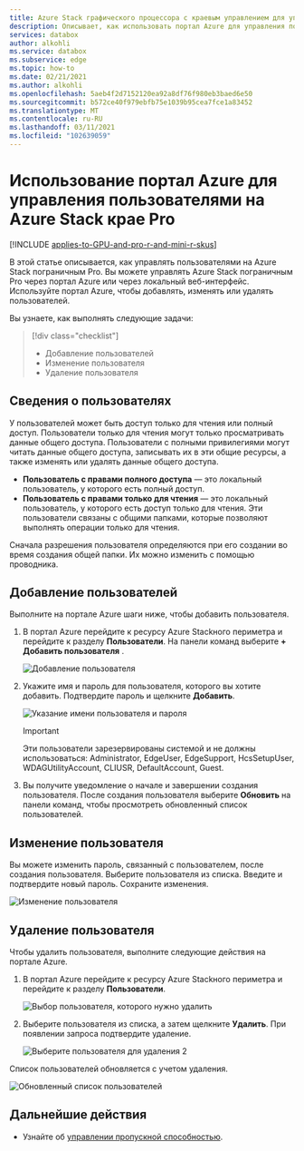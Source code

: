 ```yaml
---
title: Azure Stack графического процессора с краевым управлением для управления пользователями | Документация Майкрософт
description: Описывает, как использовать портал Azure для управления пользователями на графическом процессоре Azure Stack ребра Pro.
services: databox
author: alkohli
ms.service: databox
ms.subservice: edge
ms.topic: how-to
ms.date: 02/21/2021
ms.author: alkohli
ms.openlocfilehash: 5aeb4f2d7152120ea92a8df76f980eb3baed6e50
ms.sourcegitcommit: b572ce40f979ebfb75e1039b95cea7fce1a83452
ms.translationtype: MT
ms.contentlocale: ru-RU
ms.lasthandoff: 03/11/2021
ms.locfileid: "102639059"
---
```

# <a name="use-the-azure-portal-to-manage-users-on-your-azure-stack-edge-pro"></a>Использование портал Azure для управления пользователями на Azure Stack крае Pro

[!INCLUDE [applies-to-GPU-and-pro-r-and-mini-r-skus](../../includes/azure-stack-edge-applies-to-gpu-pro-r-mini-r-sku.md)]

В этой статье описывается, как управлять пользователями на Azure Stack пограничным Pro. Вы можете управлять Azure Stack пограничным Pro через портал Azure или через локальный веб-интерфейс. Используйте портал Azure, чтобы добавлять, изменять или удалять пользователей.

Вы узнаете, как выполнять следующие задачи:

> [!div class="checklist"]
> * Добавление пользователей
> * Изменение пользователя
> * Удаление пользователя

## <a name="about-users"></a>Сведения о пользователях

У пользователей может быть доступ только для чтения или полный доступ. Пользователи только для чтения могут только просматривать данные общего доступа. Пользователи с полными привилегиями могут читать данные общего доступа, записывать их в эти общие ресурсы, а также изменять или удалять данные общего доступа.

 - **Пользователь с правами полного доступа** — это локальный пользователь, у которого есть полный доступ.
 - **Пользователь с правами только для чтения** — это локальный пользователь, у которого есть доступ только для чтения. Эти пользователи связаны с общими папками, которые позволяют выполнять операции только для чтения.

Сначала разрешения пользователя определяются при его создании во время создания общей папки. Их можно изменить с помощью проводника.


## <a name="add-a-user"></a>Добавление пользователей

Выполните на портале Azure шаги ниже, чтобы добавить пользователя.

1. В портал Azure перейдите к ресурсу Azure Stackного периметра и перейдите к разделу **Пользователи**. На панели команд выберите **+ Добавить пользователя** .

    ![Добавление пользователя](media/azure-stack-edge-gpu-manage-users/add-user-1.png)

2. Укажите имя и пароль для пользователя, которого вы хотите добавить. Подтвердите пароль и щелкните **Добавить**.

    ![Указание имени пользователя и пароля](media/azure-stack-edge-gpu-manage-users/add-user-2.png)

    > [!IMPORTANT] 
    > Эти пользователи зарезервированы системой и не должны использоваться: Administrator, EdgeUser, EdgeSupport, HcsSetupUser, WDAGUtilityAccount, CLIUSR, DefaultAccount, Guest.  

3. Вы получите уведомление о начале и завершении создания пользователя. После создания пользователя выберите **Обновить** на панели команд, чтобы просмотреть обновленный список пользователей.


## <a name="modify-user"></a>Изменение пользователя

Вы можете изменить пароль, связанный с пользователем, после создания пользователя. Выберите пользователя из списка. Введите и подтвердите новый пароль. Сохраните изменения.

![Изменение пользователя](media/azure-stack-edge-gpu-manage-users/modify-user-1.png)


## <a name="delete-a-user"></a>Удаление пользователя

Чтобы удалить пользователя, выполните следующие действия на портале Azure.


1. В портал Azure перейдите к ресурсу Azure Stackного периметра и перейдите к разделу **Пользователи**.

    ![Выбор пользователя, которого нужно удалить](media/azure-stack-edge-gpu-manage-users/delete-user-1.png)

2. Выберите пользователя из списка, а затем щелкните **Удалить**. При появлении запроса подтвердите удаление.

    ![Выберите пользователя для удаления 2](media/azure-stack-edge-gpu-manage-users/delete-user-2.png)

Список пользователей обновляется с учетом удаления.

![Обновленный список пользователей](media/azure-stack-edge-gpu-manage-users/delete-user-4.png)

## <a name="next-steps"></a>Дальнейшие действия

- Узнайте об [управлении пропускной способностью](azure-stack-edge-gpu-manage-bandwidth-schedules.md).
